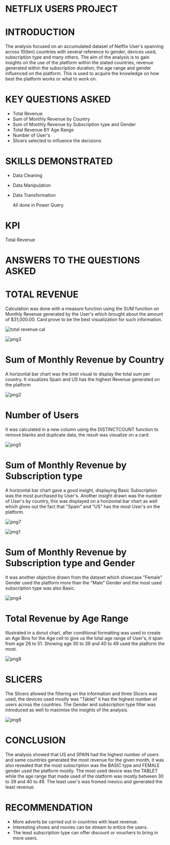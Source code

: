 # NETFLIX USERS PROJECT

# INTRODUCTION 

The analysis focused on an accumulated dataset of Netflix User's spanning across 10(ten) countries with several reference to gender, devices used, subscription type and many others. The aim of the analysis is to gain insights on the use of the platform within the stated countries, revenue generated within the subscription duration, the age range and gender influenced on the platform. This is used to acquire the knowledge on how best the platform works or what to work on.

# KEY QUESTIONS ASKED

* Total Revenue
* Sum of Monthly Revenue by Country
* Sum of Monthly Revenue by Subscription type and Gender
* Total Revenue BY Age Range
* Number of User's
* Slicers selected to influence the decisions

# SKILLS DEMONSTRATED 
* Data Cleaning
* Data Manipulation
* Data Transformation
  
  All done in Power Query.

# KPI

Total Revenue

# ANSWERS TO THE QUESTIONS ASKED

# TOTAL REVENUE

Calculation was done with a measure function using the SUM function on Monthly Revenue generated by the User's which brought about the amount of $31,000.00. Card prove to be the best visualization for such information. 


![total revenue cal](https://github.com/Horlawuhmi/POWER-BI-PROJECT-1/assets/139240835/e068181f-619f-4aa5-b7d2-5df2532ded79)

![png3](https://github.com/Horlawuhmi/POWER-BI-PROJECT-1/assets/139240835/8379081e-be78-4d0c-abfb-628abc85abdf)


# Sum of Monthly Revenue by Country

A horizontal bar chart was the best visual to display the total sum per country. It visualizes Spain and US has the highest Revenue generated on the platform


![png2](https://github.com/Horlawuhmi/POWER-BI-PROJECT-1/assets/139240835/6bc65c44-454a-403e-897d-2c5e6e66ffee)


# Number of Users

It was calculated in a new column using the DISTINCTCOUNT function to remove blanks and duplicate data, the result was visualize on a card.


![png5](https://github.com/Horlawuhmi/POWER-BI-PROJECT-1/assets/139240835/b391faaf-9fd3-4caa-8c32-5d80f375faff)



# Sum of Monthly Revenue by Subscription type

A horizontal bar chart gave a good insight, displaying Basic Subscription was the most purchased by User's. Another insight drawn was the number of User's by country, this was displayed on a horizontal bar chart as well which gives out the fact that "Spain" and "US" has the most User's on the platform. 


![png7](https://github.com/Horlawuhmi/POWER-BI-PROJECT-1/assets/139240835/bf03986f-e8ce-45e2-b275-05e2d9a0d851)

![png1](https://github.com/Horlawuhmi/POWER-BI-PROJECT-1/assets/139240835/d84c4913-cc55-4892-85a4-6a036ed849fa)

# Sum of Monthly Revenue by Subscription type and Gender 

It was another objective drawn from the dataset which showcase "Female" Gender used the platform more than the "Male" Gender and the most used subscription type was also Basic.


![png4](https://github.com/Horlawuhmi/POWER-BI-PROJECT-1/assets/139240835/b265a92a-8a42-4d8f-88f1-54e656d0f3f1)


# Total Revenue by Age Range

Illustrated in a donut chart, after conditional formatting was used to create an Age Bins for the Age cell to give us the total age range of User's, it span from age 26 to 51. Showing age 30 to 39 and 40 to 49 
used the platform the most.


![png8](https://github.com/Horlawuhmi/POWER-BI-PROJECT-1/assets/139240835/078bbf9b-30b4-41af-ba6c-f0be1ed6a44e)


# SLICERS

The Slicers allowed the filtering on the information and three Slicers was used, the devices used mostly was "Tablet" it has the highest number of users across the countries. The Gender and subscription type filter was introduced as well to maximise the insights of the analysis.


![png6](https://github.com/Horlawuhmi/POWER-BI-PROJECT-1/assets/139240835/bfe11173-b988-4771-a29e-89682204ff4b)


# CONCLUSION 
The analysis showed that US and SPAIN had the highest number of users and same countries generated the most revenue for the given month, it was also revealed that the most subscription was the BASIC type and FEMALE gender used the platform mostly. The most used device was the TABLET while the age range that made used of the olatform was mostly between 30 to 39 and 40 to 49. The least user's was fromed mexico and generated the least revenue.

# RECOMMENDATION 
* More adverts be carried out in countries with least revenue.
* Interesting shows and movies can be stream to entice the users.
* The least subscription type can offer discount or vouchers to bring in more users.

